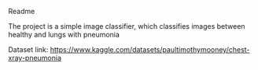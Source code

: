 Readme

The project is a simple image classifier, which classifies images between healthy and lungs with pneumonia

Dataset link: https://www.kaggle.com/datasets/paultimothymooney/chest-xray-pneumonia

